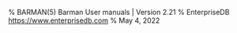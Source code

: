 % BARMAN(5) Barman User manuals | Version 2.21
% EnterpriseDB <https://www.enterprisedb.com>
% May 4, 2022
